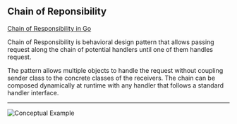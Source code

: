 ## Chain of Reponsibility

[Chain of Responsibility in Go](https://refactoring.guru/design-patterns/chain-of-responsibility/go/example#example-0)

Chain of Responsibility is behavioral design pattern that allows passing request along the chain of potential handlers until one of them handles request.

The pattern allows multiple objects to handle the request without coupling sender class to the concrete classes of the receivers. The chain can be composed dynamically at runtime with any handler that follows a standard handler interface.

***

![Conceptual Example]()

